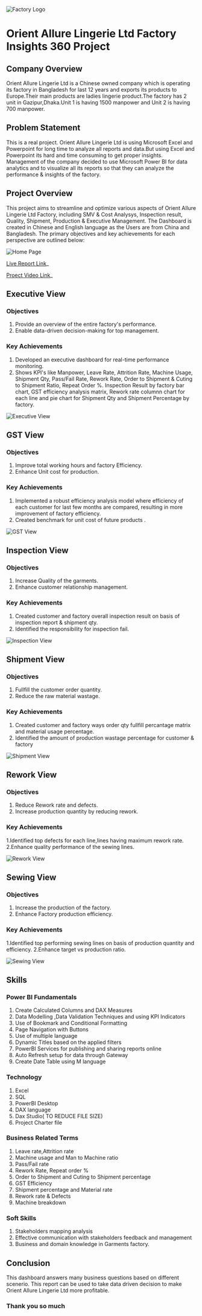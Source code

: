 ![Factory Logo](https://github.com/alisyedakkas/Factory-Insights-360/blob/main/Media/Orient%20logo.png)
# Orient Allure Lingerie Ltd Factory Insights 360 Project

## Company Overview
Orient Allure Lingerie Ltd is a Chinese owned company which is operating its factory in Bangladesh for last 12 years and exports its products to Europe.Their main products are ladies lingerie product.The factory has 2 unit in Gazipur,Dhaka.Unit 1 is having 1500 manpower and Unit 2 is having 700 manpower.

## Problem Statement
This is a real project. Orient Allure Lingerie Ltd is using Microsoft Excel and Powerpoint for long time to analyze all reports and data.But using Excel and Powerpoint its hard and time consuming to get proper insights. Management of the company decided to use Microsoft Power BI for data analytics and to visualize all its reports so that they can analyze the performance & insights of the factory.

## Project Overview
This project aims to streamline and optimize various aspects of Orient Allure Lingerie Ltd Factory, including SMV & Cost Analysys, Inspection result, Quality, Shipment, Production & Executive Management. The Dashboard is created in Chinese and English language as the Users are from China and Bangladesh. The primary objectives and key achievements for each perspective are outlined below:

![Home Page](https://github.com/alisyedakkas/Factory-Insights-360/blob/main/Media/Dashboard%20Photos/Home%20Page.png)


[Live Report Link](https://app.powerbi.com/view?r=eyJrIjoiYjA0ZTc5YzItM2M3Mi00Y2IwLWI4OTktMWE2MjBmYjI3NDk3IiwidCI6ImM2ZTU0OWIzLTVmNDUtNDAzMi1hYWU5LWQ0MjQ0ZGM1YjJjNCJ9)_

[Proect Video Link](https://www.youtube.com/embed/7VPdxJDEAcM?si=6-DBfMA-_WKU0o_R)_


## Executive View
### Objectives
1. Provide an overview of the entire factory's performance.
2. Enable data-driven decision-making for top management.
### Key Achievements
1. Developed an executive dashboard for real-time performance monitoring.
2. Shows KPI's like Manpower, Leave Rate, Attrition Rate, Machine Usage, Shipment Qty, Pass/Fail Rate, Rework Rate, Order to Shipment & Cuting to Shipment Ratio, Repeat Order %. Inspection Result by factory bar chart, GST efficiency analysis matrix, Rework rate columnn chart for each line and pie chart for Shipment Qty and Shipment Percentage by factory.

![Executive View](https://github.com/alisyedakkas/Factory-Insights-360/blob/main/Media/Dashboard%20Photos/Executive%20View.png)


## GST View
### Objectives
1. Improve total working hours and factory Efficiency.
2. Enhance Unit cost for production.
### Key Achievements
1. Implemented a robust efficiency analysis model where efficiency of each customer for last few months are compared, resulting in more improvement of factory efficiency.
2. Created benchmark for unit cost of future products .
   
![GST View](https://github.com/alisyedakkas/Factory-Insights-360/blob/main/Media/Dashboard%20Photos/GST%20View.png)

## Inspection View
### Objectives
1. Increase Quality of the garments.
2. Enhance customer relationship management.
### Key Achievements
1. Created customer and factory overall inspection result on basis of inspection report & shipment qty.
2. Identified the responsibility for inspection fail.

![Inspection View](https://github.com/alisyedakkas/Factory-Insights-360/blob/main/Media/Dashboard%20Photos/Inspection%20View.png)

## Shipment View
### Objectives
1. Fullfill the customer order quantity.
2. Reduce the raw material wastage.
### Key Achievements
1. Created customer and factory ways order qty fullfill percantage matrix and material usage percentage.
2. Identified the amount of production wastage percentage for customer & factory

![Shipment View](https://github.com/alisyedakkas/Factory-Insights-360/blob/main/Media/Dashboard%20Photos/Shipment%20View.png)

## Rework View
### Objectives
1. Reduce Rework rate and defects.
2. Increase production quantity by reducing rework.
### Key Achievements
1.Identified top defects for each line,lines having maximum rework rate.
2.Enhance quality performance of the sewing lines.

![Rework View](https://github.com/alisyedakkas/Factory-Insights-360/blob/main/Media/Dashboard%20Photos/Rework%20View.png)

## Sewing View
### Objectives
1. Increase the production of the factory.
2. Enhance Factory production efficiency.
### Key Achievements
1.Identified top performing sewing lines on basis of production quantity and efficiency.
2.Enhance target vs production ratio.

![Sewing View](https://github.com/alisyedakkas/Factory-Insights-360/blob/main/Media/Dashboard%20Photos/Sewing%20View.png)

## Skills
### Power BI Fundamentals
1. Create Calculated Columns and DAX Measures
2. Data Modelling ,Data Validation Techniques and using KPI Indicators
3. Use of Bookmark and Conditional Formatting
4. Page Navigation with Buttons
5. Use of multiple language
6. Dynamic Titles based on the applied filters
7. PowerBI Services for publishing and sharing reports online
8. Auto Refresh setup for data through Gateway
9. Create Date Table using M language
    
### Technology
1. Excel
2. SQL
3. PowerBI Desktop
4. DAX language
5. Dax Studio( TO REDUCE FILE SIZE)
6. Project Charter file
   
### Business Related Terms
1. Leave rate,Attrition rate
2. Machine usage and Man to Machine ratio
3. Pass/Fail rate
4. Rework Rate, Repeat order %
5. Order to Shipment and Cuting to Shipment percentage
6. GST Efficiency
7. Shipment percentage and Material rate
8. Rework rate & Defects
9. Machine breakdown
### Soft Skills
1. Stakeholders mapping analysis
2. Effective communication with stakeholders feedback and management
3. Business and domain knowledge in Garments factory.
## Conclusion
This dashboard answers many business questions based on different scenerio.
This report can be used to take data driven decision to make Orient Allure Lingerie Ltd more profitable.

### Thank you so much
